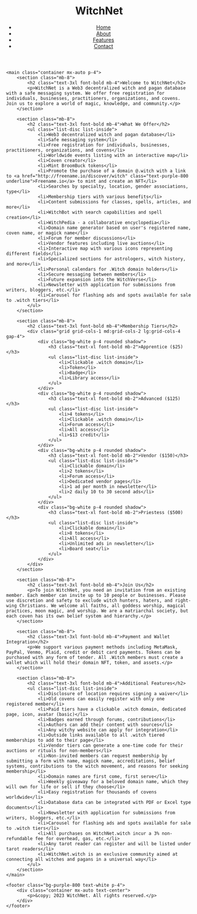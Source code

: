 <html>
<head>
    <title>WitchNet</title>
    <script src="https://cdn.tailwindcss.com"></script>
    <link rel="stylesheet" href="https://cdnjs.cloudflare.com/ajax/libs/font-awesome/5.15.3/css/all.min.css"></link>
    <link href="https://fonts.googleapis.com/css2?family=Roboto:wght@400;700&display=swap" rel="stylesheet">
</head>
<body class="bg-gray-100 font-roboto">
    <header class="bg-purple-800 text-white p-4">
        <div class="container mx-auto flex justify-between items-center">
            <h1 class="text-2xl font-bold">WitchNet</h1>
            <nav>
                <ul class="flex space-x-4">
                    <li><a href="#" class="hover:underline">Home</a></li>
                    <li><a href="#" class="hover:underline">About</a></li>
                    <li><a href="#" class="hover:underline">Features</a></li>
                    <li><a href="#" class="hover:underline">Contact</a></li>
                </ul>
            </nav>
        </div>
    </header>

    <main class="container mx-auto p-4">
        <section class="mb-8">
            <h2 class="text-3xl font-bold mb-4">Welcome to WitchNet</h2>
            <p>WitchNet is a Web3 decentralized witch and pagan database with a safe messaging system. We offer free registration for individuals, businesses, practitioners, organizations, and covens. Join us to explore a world of magic, knowledge, and community.</p>
        </section>

        <section class="mb-8">
            <h2 class="text-3xl font-bold mb-4">What We Offer</h2>
            <ul class="list-disc list-inside">
                <li>Web3 decentralized witch and pagan database</li>
                <li>Safe messaging system</li>
                <li>Free registration for individuals, businesses, practitioners, organizations, and covens</li>
                <li>Worldwide events listing with an interactive map</li>
                <li>Coven creator</li>
                <li>Mint BroomBuck tokens</li>
                <li>Promote the purchase of a domain @.witch with a link to <a href="http://freename.io/discover/witch" class="text-purple-800 underline">Freename.io</a> to mint and create an NFT</li>
                <li>Searches by specialty, location, gender associations, type</li>
                <li>Membership tiers with various benefits</li>
                <li>Content submissions for classes, spells, articles, and more</li>
                <li>WitchBot with search capabilities and spell creation</li>
                <li>WitchPedia - a collaborative encyclopedia</li>
                <li>Domain name generator based on user's registered name, coven name, or magick name</li>
                <li>Forum for member discussions</li>
                <li>Vendor features including live auctions</li>
                <li>Interactive map with various icons representing different fields</li>
                <li>Specialized sections for astrologers, witch history, and more</li>
                <li>Personal calendars for .Witch domain holders</li>
                <li>Secure messaging between members</li>
                <li>Future expansion into the WitchVerse</li>
                <li>Newsletter with application for submissions from writers, bloggers, etc.</li>
                <li>Carousel for flashing ads and spots available for sale to .witch tiers</li>
            </ul>
        </section>

        <section class="mb-8">
            <h2 class="text-3xl font-bold mb-4">Membership Tiers</h2>
            <div class="grid grid-cols-1 md:grid-cols-2 lg:grid-cols-4 gap-4">
                <div class="bg-white p-4 rounded shadow">
                    <h3 class="text-xl font-bold mb-2">Apprentice ($25)</h3>
                    <ul class="list-disc list-inside">
                        <li>Clickable .witch domain</li>
                        <li>Token</li>
                        <li>Badge</li>
                        <li>Library access</li>
                    </ul>
                </div>
                <div class="bg-white p-4 rounded shadow">
                    <h3 class="text-xl font-bold mb-2">Advanced ($125)</h3>
                    <ul class="list-disc list-inside">
                        <li>4 tokens</li>
                        <li>Clickable .witch domain</li>
                        <li>Forum access</li>
                        <li>All access</li>
                        <li>$13 credit</li>
                    </ul>
                </div>
                <div class="bg-white p-4 rounded shadow">
                    <h3 class="text-xl font-bold mb-2">Vendor ($150)</h3>
                    <ul class="list-disc list-inside">
                        <li>Clickable domain</li>
                        <li>2 tokens</li>
                        <li>Forum access</li>
                        <li>Dedicated vendor pages</li>
                        <li>1 ad per month in newsletter</li>
                        <li>2 daily 10 to 30 second ads</li>
                    </ul>
                </div>
                <div class="bg-white p-4 rounded shadow">
                    <h3 class="text-xl font-bold mb-2">Priestess ($500)</h3>
                    <ul class="list-disc list-inside">
                        <li>Clickable domain</li>
                        <li>8 tokens</li>
                        <li>All access</li>
                        <li>Unlimited ads in newsletter</li>
                        <li>Board seat</li>
                    </ul>
                </div>
            </div>
        </section>

        <section class="mb-8">
            <h2 class="text-3xl font-bold mb-4">Join Us</h2>
            <p>To join WitchNet, you need an invitation from an existing member. Each member can invite up to 10 people or businesses. Please use discretion and safety to exclude witch hunters, haters, and right-wing Christians. We welcome all faiths, all goddess worship, magical practices, moon magic, and worship. We are a matriarchal society, but each coven has its own belief system and hierarchy.</p>
        </section>

        <section class="mb-8">
            <h2 class="text-3xl font-bold mb-4">Payment and Wallet Integration</h2>
            <p>We support various payment methods including MetaMask, PayPal, Venmo, Plaid, credit or debit card payments. Tokens can be purchased with any form of tender. All .Witch members must create a wallet which will hold their domain NFT, token, and assets.</p>
        </section>

        <section class="mb-8">
            <h2 class="text-3xl font-bold mb-4">Additional Features</h2>
            <ul class="list-disc list-inside">
                <li>Disclosure of location requires signing a waiver</li>
                <li>Old covens can easily register with only one registered member</li>
                <li>Paid tiers have a clickable .witch domain, dedicated page, icon, avatar (basic)</li>
                <li>Badges earned through forums, contributions</li>
                <li>Authors can add their content with sources</li>
                <li>Any witchy website can apply for integration</li>
                <li>Outside links available to all .witch tiered memberships to add to their page</li>
                <li>Vendor tiers can generate a one-time code for their auctions or rituals for non-members</li>
                <li>Non-invited members can request membership by submitting a form with name, magick name, accreditations, belief systems, contributions to the witch movement, and reasons for seeking membership</li>
                <li>Domain names are first come, first serve</li>
                <li>Weekly giveaway for a beloved domain name, which they will own for life or sell if they choose</li>
                <li>Easy registration for thousands of covens worldwide</li>
                <li>Database data can be integrated with PDF or Excel type documents</li>
                <li>Newsletter with application for submissions from writers, bloggers, etc.</li>
                <li>Carousel for flashing ads and spots available for sale to .witch tiers</li>
                <li>All purchases on WitchNet.witch incur a 3% non-refundable fee for overhead, gas, etc.</li>
                <li>Any tarot reader can register and will be listed under tarot readers</li>
                <li>WitchNet.witch is an exclusive community aimed at connecting all witches and pagans in a universal way</li>
            </ul>
        </section>
    </main>

    <footer class="bg-purple-800 text-white p-4">
        <div class="container mx-auto text-center">
            <p>&copy; 2023 WitchNet. All rights reserved.</p>
        </div>
    </footer>
